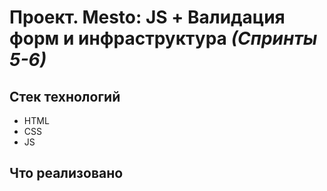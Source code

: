 # Проект. Mesto: JS + Валидация форм и инфраструктура _(Спринты 5-6)_

## Стек технологий

- HTML
- CSS
- JS

## Что реализовано
